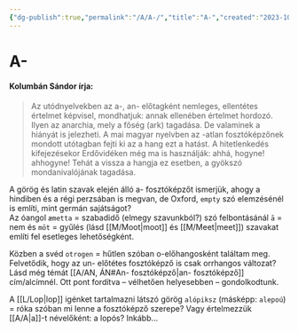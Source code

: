 ```yaml
---
{"dg-publish":true,"permalink":"/A/A-/","title":"A-","created":"2023-10-13T01:13","updated":"2024-04-10T02:39"}
---
```



# A-

#### Kolumbán Sándor írja:

> Az utódnyelvekben az a-, an- előtagként nemleges, ellentétes értelmet képvisel, mondhatjuk: annak ellenében értelmet hordozó. Ilyen az anarchia, mely a főség (ark) tagadása. De valaminek a hiányát is jelezheti. A mai magyar nyelvben az -atlan fosztóképzőnek mondott utótagban fejti ki az a hang ezt a hatást. A hitetlenkedés kifejezésekor Erdővidéken még ma is használják: ahhá, hogyne! ahhogyne! Tehát a vissza a hangja ez esetben, a gyökszó mondanivalójának tagadása.  

A görög és latin szavak elején álló a- fosztóképzőt ismerjük, ahogy a hindiben és a régi perzsában is megvan, de Oxford, `empty` szó elemzésénél is említi, mint germán sajátságot?  
Az óangol `æmetta` = szabadidő (elmegy szavunkból?) szó felbontásánál `ā` = nem és `mōt` = gyűlés (lásd [[M/Moot\|moot]] és [[M/Meet\|meet]]) szavakat említi fel esetleges lehetőségként.  
  
Közben a svéd `otrogen` = hűtlen szóban o-előhangosként találtam meg.  
Felvetődik, hogy az un- előtétes fosztóképző is csak orrhangos változat?  
Lásd még témát [[A/AN, ÁN#An- fosztóképző\|an- fosztóképző]] cím/alcímnél. Ott pont fordítva – vélhetően helyesebben – gondolkodtunk.  

A [[L/Lop\|lop]] igénket tartalmazni látszó görög `alópiksz` (másképp: `alepoú`) = róka szóban mi lenne a fosztóképző szerepe? Vagy értelmezzük [[A/A\|a]]-t névelőként: a lopós? Inkább...  